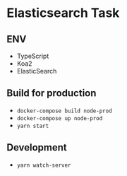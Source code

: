 # Elasticsearch Task

## ENV

- TypeScript
- Koa2
- ElasticSearch

## Build for production

- `docker-compose build node-prod`
- `docker-compose up node-prod`
- `yarn start`

## Development

- `yarn watch-server`
